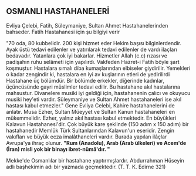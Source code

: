 ## OSMANLI HASTAHANELERİ

Evliya Çelebi, Fatih, Süleymaniye, Sultan Ahmet Hastahanelerinden bahseder. Fatih Hastahanesi için şu bilgiyi verir

"70 oda, 80 kubbelidir. 200 kişi hizmet eder Hekim başısı bilginlerdendir. Ayak üstü tedavi edilenler ve ya­tırılarak tedavi edilenler de vardı ilaçları bedavadır. Yatanlara çok iyi bakarlar. Hizmetler Allah (c.c) rızası ve padişahın ruhu selâmeti için yapılırdı. Vakfeden Hazret-i Fatih böyle şart koşmuştur. Hastalara sımalı diba kumaşlarından elbiseler giydirilir. Yemekleri o ka­dar zengindir ki, hastalara en iyi av kuşlarının etleri de yedirilirdi Hastahane üç bölümdür. Bir bölümde er­kekler, diğerinde kadınlar, üçüncüsünde gayri müslimler tedavi edilir. Bu hastahane akıl hastalarına mahsus­tur. Divanelere musiki iyi geldiği için, hastahanenin ça­lıcı ve okuyucu musiki hey'eti vardır. Süleymaniye ve Sultan Ahmet hastahaneleri ise akıl hastası kabul et­mezler." Gene Evliya Celebi, Kahire hastahanelerini de anlatır. Musa Ezher, Sultan Müeyyet ve Sultan Kanun hastahaneleri en mükemmelidir. Ezher, yalnız akıl has­tası kabul etmektedir. En büyükleri Kalavun Hastahanesi'dir. Çok büyük kare şeklinde (150 adım x 150 adım) bir hastahanedir Memlûk Türk Sultanlarından Kalavun'un eseridir. Zengin vakıfları ve büyük ecza imalâthaneleri vardır. Burada yapılan ilâçlar Avrupa'ya ihraç olunur. **"Rum (Anadolu), Arab (Arab ülkeleri) ve Acem'de (İran) misli yok bir binayı ibret-nümâ'dır. "**

Mekke'de Osmanlılar bir hastahane yaptırmışlardır. Abdurrahman Hüseyin adlı başhekimin adı bir yazma­da geçmektedir. (T. T. K. Edirne 321)
